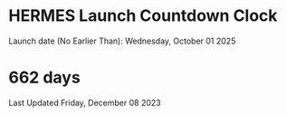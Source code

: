 # HERMES Launch Countdown Clock

Launch date (No Earlier Than): Wednesday, October 01 2025
# 662 days

Last Updated Friday, December 08 2023